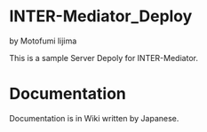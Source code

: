 # INTER-Mediator_Deploy

by Motofumi Iijima

This is a sample Server Depoly for INTER-Mediator.


# Documentation
Documentation is in Wiki written by Japanese.
